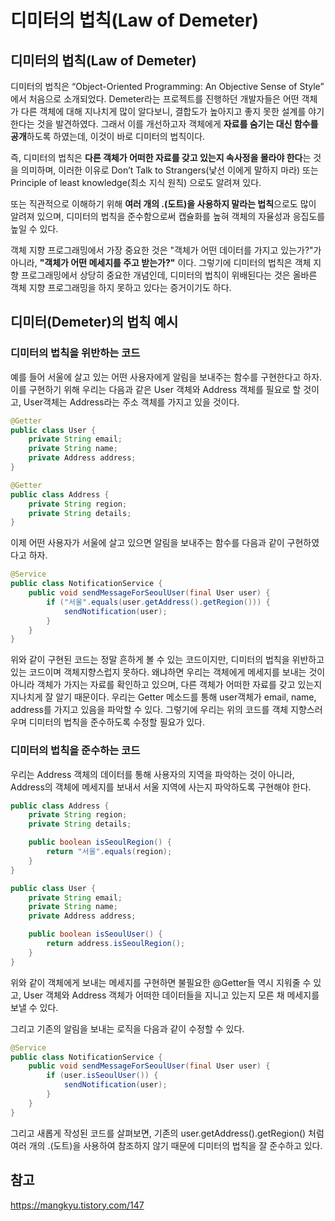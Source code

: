 # 디미터의 법칙(Law of Demeter)


## 디미터의 법칙(Law of Demeter)
디미터의 법칙은 “Object-Oriented Programming: An Objective Sense of Style” 에서 처음으로 소개되었다. Demeter라는 프로젝트를 진행하던 개발자들은 어떤 객체가 다른 객체에 대해 지나치게 많이 알다보니, 결합도가 높아지고 좋지 못한 설계를 야기한다는 것을 발견하였다. 그래서 이를 개선하고자 객체에게 **자료를 숨기는 대신 함수를 공개**하도록 하였는데, 이것이 바로 디미터의 법칙이다.

즉, 디미터의 법칙은 **다른 객체가 어떠한 자료를 갖고 있는지 속사정을 몰라야 한다**는 것을 의미하며, 이러한 이유로 Don’t Talk to Strangers(낯선 이에게 말하지 마라) 또는 Principle of least knowledge(최소 지식 원칙) 으로도 알려져 있다.

또는 직관적으로 이해하기 위해 **여러 개의 .(도트)을 사용하지 말라는 법칙**으로도 많이 알려져 있으며, 디미터의 법칙을 준수함으로써 캡슐화를 높혀 객체의 자율성과 응집도를 높일 수 있다.

객체 지향 프로그래밍에서 가장 중요한 것은 "객체가 어떤 데이터를 가지고 있는가?"가 아니라, **"객체가 어떤 메세지를 주고 받는가?"** 이다. 그렇기에 디미터의 법칙은 객체 지향 프로그래밍에서 상당히 중요한 개념인데, 디미터의 법칙이 위배된다는 것은 올바른 객체 지향 프로그래밍을 하지 못하고 있다는 증거이기도 하다.

## 디미터(Demeter)의 법칙 예시
### 디미터의 법칙을 위반하는 코드
예를 들어 서울에 살고 있는 어떤 사용자에게 알림을 보내주는 함수를 구현한다고 하자. 이를 구현하기 위해 우리는 다음과 같은 User 객체와 Address 객체를 필요로 할 것이고, User객체는 Address라는 주소 객체를 가지고 있을 것이다.

```java
@Getter
public class User {
    private String email;
    private String name;
    private Address address;
}

@Getter
public class Address {
    private String region;
    private String details;
}
```

이제 어떤 사용자가 서울에 살고 있으면 알림을 보내주는 함수를 다음과 같이 구현하였다고 하자.

```java
@Service
public class NotificationService {
    public void sendMessageForSeoulUser(final User user) {
        if ("서울".equals(user.getAddress().getRegion())) {
            sendNotification(user);
        }
    }
}
```

위와 같이 구현된 코드는 정말 흔하게 볼 수 있는 코드이지만, 디미터의 법칙을 위반하고 있는 코드이며 객체지향스럽지 못하다. 왜냐하면 우리는 객체에게 메세지를 보내는 것이 아니라 객체가 가지는 자료를 확인하고 있으며, 다른 객체가 어떠한 자료를 갖고 있는지 지나치게 잘 알기 때문이다. 우리는 Getter 메소드를 통해 user객체가 email, name, address를 가지고 있음을 파악할 수 있다. 그렇기에 우리는 위의 코드를 객체 지향스러우며 디미터의 법칙을 준수하도록 수정할 필요가 있다.

### 디미터의 법칙을 준수하는 코드

우리는 Address 객체의 데이터를 통해 사용자의 지역을 파악하는 것이 아니라, Address의 객체에 메세지를 보내서 서울 지역에 사는지 파악하도록 구현해야 한다.

```java
public class Address {
    private String region;
    private String details;

    public boolean isSeoulRegion() {
        return "서울".equals(region);
    }
}

public class User {
    private String email;
    private String name;
    private Address address;

    public boolean isSeoulUser() {
        return address.isSeoulRegion();
    }
}
```

위와 같이 객체에게 보내는 메세지를 구현하면 불필요한 @Getter들 역시 지워줄 수 있고, User 객체와 Address 객체가 어떠한 데이터들을 지니고 있는지 모른 채 메세지를 보낼 수 있다.

그리고 기존의 알림을 보내는 로직을 다음과 같이 수정할 수 있다. 

```java
@Service
public class NotificationService {
    public void sendMessageForSeoulUser(final User user) {
        if (user.isSeoulUser()) {
            sendNotification(user);
        }
    }
}
```

그리고 새롭게 작성된 코드를 살펴보면, 기존의 user.getAddress().getRegion() 처럼 여러 개의 .(도트)을 사용하여 참조하지 않기 때문에 디미터의 법칙을 잘 준수하고 있다.

## 참고
https://mangkyu.tistory.com/147

